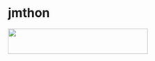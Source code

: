 # jmthon

<p align="left"><a href="https://heroku.com/deploy?template=https://github.com/Mustaf1234hassan/music"> <img src="https://img.shields.io/badge/Deploy%20To%20Heroku-purple?style=for-the-badge&logo=heroku" width="320" height="58.45"/></a></p>
